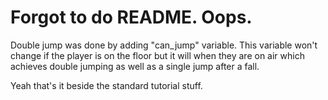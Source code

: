 # Forgot to do README. Oops.

Double jump was done by adding "can_jump" variable. This variable won't change if the player is on the floor but it will when they are on air which achieves double jumping as well as a single jump after a fall.

Yeah that's it beside the standard tutorial stuff.
